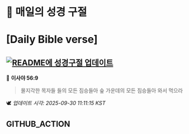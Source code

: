 # 🙏 매일의 성경 구절
# [Daily Bible verse]
## [![README에 성경구절 업데이트](https://github.com/DONGSUKA/first_test/actions/workflows/update-readme-bible.yml/badge.svg)](https://github.com/DONGSUKA/first_test/actions/workflows/update-readme-bible.yml)
<!-- START_BIBLE_VERSE -->
📖 **이사야 56:9**
> 몰지각한 목자들 들의 모든 짐승들아 숲 가운데의 모든 짐승들아 와서 먹으라

🕊️ _업데이트 시각: 2025-09-30 11:11:15 KST_
  <!-- END_BIBLE_VERSE -->
## GITHUB_ACTION
